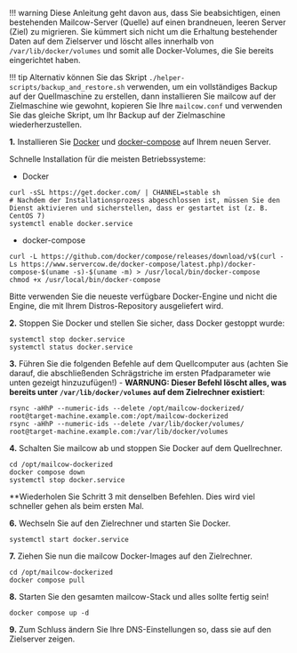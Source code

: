 !!! warning
    Diese Anleitung geht davon aus, dass Sie beabsichtigen, einen bestehenden Mailcow-Server (Quelle) auf einen brandneuen, leeren Server (Ziel) zu migrieren. Sie kümmert sich nicht um die Erhaltung bestehender Daten auf dem Zielserver und löscht alles innerhalb von `/var/lib/docker/volumes` und somit alle Docker-Volumes, die Sie bereits eingerichtet haben.

!!! tip
    Alternativ können Sie das Skript `./helper-scripts/backup_and_restore.sh` verwenden, um ein vollständiges Backup auf der Quellmaschine zu erstellen, dann installieren Sie mailcow auf der Zielmaschine wie gewohnt, kopieren Sie Ihre `mailcow.conf` und verwenden Sie das gleiche Skript, um Ihr Backup auf der Zielmaschine wiederherzustellen.

**1\.** 
Installieren Sie [Docker](https://docs.docker.com/engine/installation/linux/) und [docker-compose](https://docs.docker.com/compose/install/) auf Ihrem neuen Server.

Schnelle Installation für die meisten Betriebssysteme:

- Docker
```
curl -sSL https://get.docker.com/ | CHANNEL=stable sh
# Nachdem der Installationsprozess abgeschlossen ist, müssen Sie den Dienst aktivieren und sicherstellen, dass er gestartet ist (z. B. CentOS 7)
systemctl enable docker.service
```

- docker-compose
```
curl -L https://github.com/docker/compose/releases/download/v$(curl -Ls https://www.servercow.de/docker-compose/latest.php)/docker-compose-$(uname -s)-$(uname -m) > /usr/local/bin/docker-compose
chmod +x /usr/local/bin/docker-compose
```

Bitte verwenden Sie die neueste verfügbare Docker-Engine und nicht die Engine, die mit Ihrem Distros-Repository ausgeliefert wird.

**2\.** Stoppen Sie Docker und stellen Sie sicher, dass Docker gestoppt wurde:
```
systemctl stop docker.service
systemctl status docker.service
```
    
**3\.** Führen Sie die folgenden Befehle auf dem Quellcomputer aus (achten Sie darauf, die abschließenden Schrägstriche im ersten Pfadparameter wie unten gezeigt hinzuzufügen!) - **WARNUNG: Dieser Befehl löscht alles, was bereits unter `/var/lib/docker/volumes` auf dem Zielrechner existiert**:
```
rsync -aHhP --numeric-ids --delete /opt/mailcow-dockerized/ root@target-machine.example.com:/opt/mailcow-dockerized
rsync -aHhP --numeric-ids --delete /var/lib/docker/volumes/ root@target-machine.example.com:/var/lib/docker/volumes
```

**4\.** Schalten Sie mailcow ab und stoppen Sie Docker auf dem Quellrechner.
```
cd /opt/mailcow-dockerized
docker compose down
systemctl stop docker.service
```

**Wiederholen Sie Schritt 3 mit denselben Befehlen. Dies wird viel schneller gehen als beim ersten Mal.

**6\.** Wechseln Sie auf den Zielrechner und starten Sie Docker.
```
systemctl start docker.service
```

**7\.** Ziehen Sie nun die mailcow Docker-Images auf den Zielrechner.
```
cd /opt/mailcow-dockerized
docker compose pull
```

**8\.** Starten Sie den gesamten mailcow-Stack und alles sollte fertig sein!
```
docker compose up -d
```

**9\.** Zum Schluss ändern Sie Ihre DNS-Einstellungen so, dass sie auf den Zielserver zeigen.
